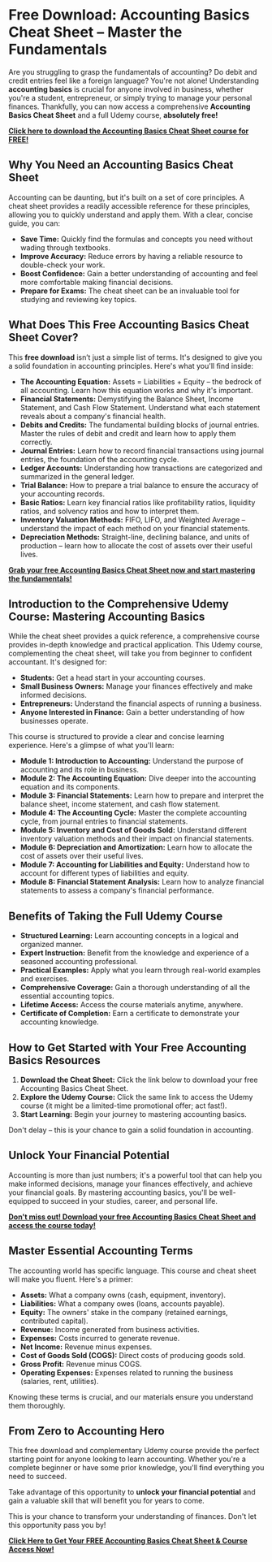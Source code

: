 # Free Download: Accounting Basics Cheat Sheet – Master the Fundamentals

Are you struggling to grasp the fundamentals of accounting? Do debit and credit entries feel like a foreign language? You're not alone! Understanding **accounting basics** is crucial for anyone involved in business, whether you're a student, entrepreneur, or simply trying to manage your personal finances. Thankfully, you can now access a comprehensive **Accounting Basics Cheat Sheet** and a full Udemy course, **absolutely free!**

[**Click here to download the Accounting Basics Cheat Sheet course for FREE!**](https://udemywork.com/accounting-basics-cheat-sheet)

## Why You Need an Accounting Basics Cheat Sheet

Accounting can be daunting, but it's built on a set of core principles. A cheat sheet provides a readily accessible reference for these principles, allowing you to quickly understand and apply them. With a clear, concise guide, you can:

*   **Save Time:** Quickly find the formulas and concepts you need without wading through textbooks.
*   **Improve Accuracy:** Reduce errors by having a reliable resource to double-check your work.
*   **Boost Confidence:** Gain a better understanding of accounting and feel more comfortable making financial decisions.
*   **Prepare for Exams:** The cheat sheet can be an invaluable tool for studying and reviewing key topics.

## What Does This Free Accounting Basics Cheat Sheet Cover?

This **free download** isn’t just a simple list of terms. It's designed to give you a solid foundation in accounting principles. Here's what you'll find inside:

*   **The Accounting Equation:** Assets = Liabilities + Equity – the bedrock of all accounting. Learn how this equation works and why it's important.
*   **Financial Statements:** Demystifying the Balance Sheet, Income Statement, and Cash Flow Statement. Understand what each statement reveals about a company's financial health.
*   **Debits and Credits:** The fundamental building blocks of journal entries. Master the rules of debit and credit and learn how to apply them correctly.
*   **Journal Entries:** Learn how to record financial transactions using journal entries, the foundation of the accounting cycle.
*   **Ledger Accounts:** Understanding how transactions are categorized and summarized in the general ledger.
*   **Trial Balance:** How to prepare a trial balance to ensure the accuracy of your accounting records.
*   **Basic Ratios:** Learn key financial ratios like profitability ratios, liquidity ratios, and solvency ratios and how to interpret them.
*   **Inventory Valuation Methods:** FIFO, LIFO, and Weighted Average – understand the impact of each method on your financial statements.
*   **Depreciation Methods:** Straight-line, declining balance, and units of production – learn how to allocate the cost of assets over their useful lives.

[**Grab your free Accounting Basics Cheat Sheet now and start mastering the fundamentals!**](https://udemywork.com/accounting-basics-cheat-sheet)

## Introduction to the Comprehensive Udemy Course: Mastering Accounting Basics

While the cheat sheet provides a quick reference, a comprehensive course provides in-depth knowledge and practical application. This Udemy course, complementing the cheat sheet, will take you from beginner to confident accountant. It's designed for:

*   **Students:** Get a head start in your accounting courses.
*   **Small Business Owners:** Manage your finances effectively and make informed decisions.
*   **Entrepreneurs:** Understand the financial aspects of running a business.
*   **Anyone Interested in Finance:** Gain a better understanding of how businesses operate.

This course is structured to provide a clear and concise learning experience. Here's a glimpse of what you'll learn:

*   **Module 1: Introduction to Accounting:** Understand the purpose of accounting and its role in business.
*   **Module 2: The Accounting Equation:** Dive deeper into the accounting equation and its components.
*   **Module 3: Financial Statements:** Learn how to prepare and interpret the balance sheet, income statement, and cash flow statement.
*   **Module 4: The Accounting Cycle:** Master the complete accounting cycle, from journal entries to financial statements.
*   **Module 5: Inventory and Cost of Goods Sold:** Understand different inventory valuation methods and their impact on financial statements.
*   **Module 6: Depreciation and Amortization:** Learn how to allocate the cost of assets over their useful lives.
*   **Module 7: Accounting for Liabilities and Equity:** Understand how to account for different types of liabilities and equity.
*   **Module 8: Financial Statement Analysis:** Learn how to analyze financial statements to assess a company's financial performance.

## Benefits of Taking the Full Udemy Course

*   **Structured Learning:** Learn accounting concepts in a logical and organized manner.
*   **Expert Instruction:** Benefit from the knowledge and experience of a seasoned accounting professional.
*   **Practical Examples:** Apply what you learn through real-world examples and exercises.
*   **Comprehensive Coverage:** Gain a thorough understanding of all the essential accounting topics.
*   **Lifetime Access:** Access the course materials anytime, anywhere.
*   **Certificate of Completion:** Earn a certificate to demonstrate your accounting knowledge.

## How to Get Started with Your Free Accounting Basics Resources

1.  **Download the Cheat Sheet:** Click the link below to download your free Accounting Basics Cheat Sheet.
2.  **Explore the Udemy Course:** Click the same link to access the Udemy course (it might be a limited-time promotional offer; act fast!).
3.  **Start Learning:** Begin your journey to mastering accounting basics.

Don't delay – this is your chance to gain a solid foundation in accounting.

## Unlock Your Financial Potential

Accounting is more than just numbers; it's a powerful tool that can help you make informed decisions, manage your finances effectively, and achieve your financial goals. By mastering accounting basics, you'll be well-equipped to succeed in your studies, career, and personal life.

[**Don't miss out! Download your free Accounting Basics Cheat Sheet and access the course today!**](https://udemywork.com/accounting-basics-cheat-sheet)

## Master Essential Accounting Terms

The accounting world has specific language. This course and cheat sheet will make you fluent. Here's a primer:

*   **Assets:** What a company owns (cash, equipment, inventory).
*   **Liabilities:** What a company owes (loans, accounts payable).
*   **Equity:** The owners' stake in the company (retained earnings, contributed capital).
*   **Revenue:** Income generated from business activities.
*   **Expenses:** Costs incurred to generate revenue.
*   **Net Income:** Revenue minus expenses.
*   **Cost of Goods Sold (COGS):** Direct costs of producing goods sold.
*   **Gross Profit:** Revenue minus COGS.
*   **Operating Expenses:** Expenses related to running the business (salaries, rent, utilities).

Knowing these terms is crucial, and our materials ensure you understand them thoroughly.

## From Zero to Accounting Hero

This free download and complementary Udemy course provide the perfect starting point for anyone looking to learn accounting. Whether you're a complete beginner or have some prior knowledge, you'll find everything you need to succeed.

Take advantage of this opportunity to **unlock your financial potential** and gain a valuable skill that will benefit you for years to come.

This is your chance to transform your understanding of finances. Don't let this opportunity pass you by!

[**Click Here to Get Your FREE Accounting Basics Cheat Sheet & Course Access Now!**](https://udemywork.com/accounting-basics-cheat-sheet)
